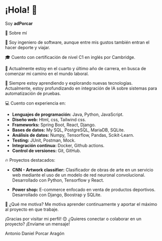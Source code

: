 # ¡Hola! 👋 
Soy  **adPorcar**


<!-- Íconos sociales -->

🚀 Sobre mí

🧠 Soy ingeniero de software, aunque entre mis gustos también entran el hacer deporte y viajar. 

🎓 Cuento con certificación de nivel C1 en inglés por Cambridge.

🔭 Actualmente estoy en el cuarto y último año de carrera, en busca de comenzar mi camino en el mundo laboral.

🌱 Siempre estoy aprendiendo y explorando nuevas tecnologías. Actualmente, estoy profundizando en integración de IA sobre sistemas para automatización de pruebas.


💻 Cuento con experiencia en:
* **Lenguajes de programación:** Java, Python, JavaScript.
* **Diseño web:** Html, css, Tailwind css.
* **Frameworks:** Spring Boot, React, Django.
* **Bases de datos:** My SQL, PostgreSQL, MariaDB, SQLite.
* **Análisis de datos:** Numpy, Tensorflow, Pandas, Scikit-Learn.
* **Testing:** JUnit, Postman, Mock.
* **Integración continua:** Docker, Github actions.
* **Control de versiones:** Git, GitHub.

🔥 Proyectos destacados:
* **CNN - Artwork classifier:**
  Clasificador de obras de arte en un servicio web mediante el uso de un modelo de red neuronal convolucional.
  Desarrollado con Python, Tensorflow y React.

* **Power shop:**
  E-commerce enfocado en venta de productos deportivos.
  Desarrollado con Django, Boostrap y SQLite.

🎯 ¿Qué me motiva?
Me motiva aprender continuamente y aportar el máximo al proyecto en que trabaje.

¡Gracias por visitar mi perfil! 😊
¿Quieres conectar o colaborar en un proyecto? ¡Envíame un mensaje!

Antonio Daniel Porcar Aragón
